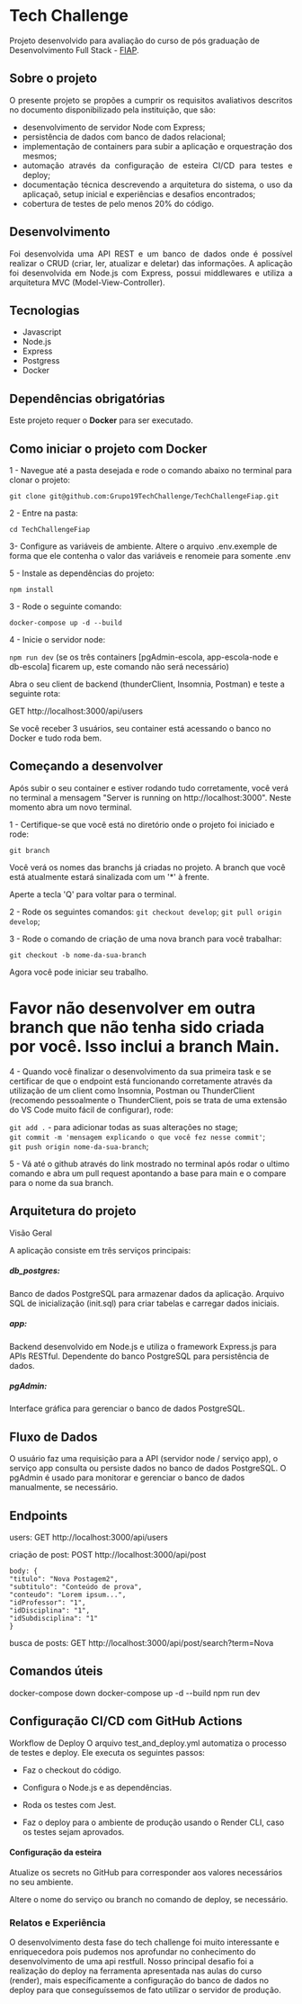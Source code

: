 # Tech Challenge

Projeto desenvolvido para avaliação do curso de pós graduação de Desenvolvimento Full Stack - [FIAP](https://postech.fiap.com.br/). 

## Sobre o projeto

<div align="justify">
O presente projeto se propões a cumprir os requisitos avaliativos descritos no documento disponibilizado pela instituição, que são:

- desenvolvimento de servidor Node com Express;
- persistência de dados com banco de dados relacional;
- implementação de containers para subir a aplicação e orquestração dos mesmos;
- automação através da configuração de esteira CI/CD para testes e deploy;
- documentação técnica descrevendo a arquitetura do sistema, o uso da aplicaçaõ, setup inicial e experiências e desafios encontrados;
- cobertura de testes de pelo menos 20% do código. 
</div>

## Desenvolvimento 

<div align="justify">
Foi desenvolvida uma API REST e um banco de dados onde é possível realizar o CRUD (criar, ler, atualizar e deletar) das informações. A aplicação foi desenvolvida em Node.js com Express, possui middlewares e utiliza a arquitetura MVC (Model-View-Controller). 
</div>

## Tecnologias

* Javascript
* Node.js
* Express
* Postgress
* Docker

## Dependências obrigatórias

Este projeto requer o **Docker** para ser executado.


## Como iniciar o projeto com Docker


1 - Navegue até a pasta desejada e rode o comando abaixo no terminal para clonar o projeto:

`git clone git@github.com:Grupo19TechChallenge/TechChallengeFiap.git`

2 - Entre na pasta:

`cd TechChallengeFiap`

3- Configure as variáveis de ambiente. Altere o arquivo .env.exemple de forma que ele contenha o valor das variáveis e renomeie para somente .env

5 - Instale as dependências do projeto:

`npm install`

3 - Rode o seguinte comando:

`docker-compose up -d --build`

4 - Inicie o servidor node:

`npm run dev` (se os três containers [pgAdmin-escola, app-escola-node e db-escola] ficarem up, este comando não será necessário)

Abra o seu client de backend (thunderClient, Insomnia, Postman) e teste a seguinte rota:

GET http://localhost:3000/api/users

Se você receber 3 usuários, seu container está acessando o banco no Docker e tudo roda bem.


## Começando a desenvolver

Após subir o seu container e estiver rodando tudo corretamente, você verá no terminal a mensagem "Server is running on http://localhost:3000". Neste momento abra um novo terminal.

1 - Certifique-se que você está no diretório onde o projeto foi iniciado e rode:

`git branch`

Você verá os nomes das branchs já criadas no projeto. A branch que você está atualmente estará sinalizada com um '*' à frente.

Aperte a tecla 'Q' para voltar para o terminal.

2 - Rode os seguintes comandos:
`git checkout develop`;
`git pull origin develop`;

3 - Rode o comando de criação de uma nova branch para você trabalhar:

`git checkout -b nome-da-sua-branch`

Agora você pode iniciar seu trabalho.

# Favor não desenvolver em outra branch que não tenha sido criada por você. Isso inclui a branch Main.

4 - Quando você finalizar o desenvolvimento da sua primeira task e se certificar de que o endpoint está funcionando corretamente através da utilização de um client como Insomnia, Postman ou ThunderClient (recomendo pessoalmente o ThunderClient, pois se trata de uma extensão do VS Code muito fácil de configurar), rode:

`git add .` - para adicionar todas as suas alterações no stage;</br>
`git commit -m 'mensagem explicando o que você fez nesse commit'`;</br>
`git push origin nome-da-sua-branch`;

5 - Vá até o github através do link mostrado no terminal após rodar o ultimo comando e abra um pull request apontando a base para main e o compare para o nome da sua branch.

## Arquitetura do projeto

Visão Geral

A aplicação consiste em três serviços principais:

##### db_postgres:

Banco de dados PostgreSQL para armazenar dados da aplicação. Arquivo SQL de inicialização (init.sql) para criar tabelas e carregar dados iniciais.

##### app:

Backend desenvolvido em Node.js e utiliza o framework Express.js para APIs RESTful. Dependente do banco PostgreSQL para persistência de dados.

##### pgAdmin:

Interface gráfica para gerenciar o banco de dados PostgreSQL.


## Fluxo de Dados

O usuário faz uma requisição para a API (servidor node / serviço app), o serviço app consulta ou persiste dados no banco de dados PostgreSQL. O pgAdmin é usado para monitorar e gerenciar o banco de dados manualmente, se necessário.

## Endpoints

users: GET http://localhost:3000/api/users

criação de post: POST http://localhost:3000/api/post

    body: {
    "titulo": "Nova Postagem2",
    "subtitulo": "Conteúdo de prova",
    "conteudo": "Lorem ipsum...", 
    "idProfessor": "1",
    "idDisciplina": "1",
    "idSubdisciplina": "1"
    }

busca de posts: GET http://localhost:3000/api/post/search?term=Nova


## Comandos úteis

docker-compose down
docker-compose up -d --build
npm run dev


## Configuração CI/CD com GitHub Actions

Workflow de Deploy
O arquivo test_and_deploy.yml automatiza o processo de testes e deploy. Ele executa os seguintes passos:

- Faz o checkout do código.

- Configura o Node.js e as dependências.

- Roda os testes com Jest.

- Faz o deploy para o ambiente de produção usando o Render CLI, caso os testes sejam aprovados.

#### Configuração da esteira 
Atualize os secrets no GitHub para corresponder aos valores necessários no seu ambiente.

Altere o nome do serviço ou branch no comando de deploy, se necessário.

### Relatos e Experiência

O desenvolvimento desta fase do tech challenge foi muito interessante e enriquecedora pois pudemos nos aprofundar no conhecimento do desenvolvimento de uma api restfull.
Nosso principal desafio foi a realização do deploy na ferramenta apresentada nas aulas do curso (render), mais específicamente a configuração do banco de dados no deploy para que conseguíssemos de fato utilizar o servidor de produção.
